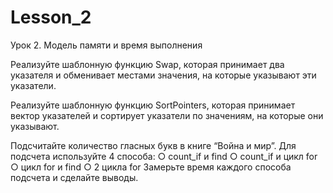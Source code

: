 # Lesson_2
Урок 2. Модель памяти и время выполнения

Реализуйте шаблонную функцию Swap, которая принимает два указателя и обменивает местами значения, на которые указывают эти указатели.

Реализуйте шаблонную функцию SortPointers, которая принимает вектор указателей и сортирует указатели по значениям, на которые они указывают.

Подсчитайте количество гласных букв в книге “Война и мир”. Для подсчета используйте 4 способа:
○      count_if и find
○      count_if и цикл for
○      цикл for и find
○      2 цикла for
Замерьте время каждого способа подсчета и сделайте выводы.
